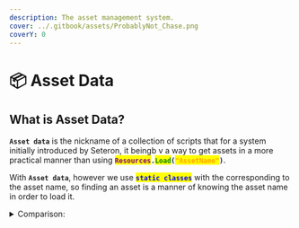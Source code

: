 ```yaml
---
description: The asset management system.
cover: ../.gitbook/assets/ProbablyNot_Chase.png
coverY: 0
---
```


# 📦 Asset Data

## What is Asset Data?

**`Asset data`** is the nickname of a collection of scripts that for a system initially introduced by Seteron, it beingb v a way to get assets in a more practical manner than  using <mark style="color:purple;">**`Resources`**</mark>**`.`**<mark style="color:green;">**`Load`**</mark>**`(`**<mark style="color:orange;">**`"AssetName"`**</mark>**`)`**.

With **`Asset data`**, however we use <mark style="color:blue;">**`static classes`**</mark> with the corresponding to the asset name, so finding an asset is a manner of knowing the asset name in order to load it.

<details>

<summary>Comparison:</summary>

In this example, the asset has to be named <mark style="color:orange;">**`BikeHorn`**</mark> and searched by <mark style="color:blue;">**`string`**</mark> in order to be found, and has to be placed into an **Editor** folder. This prevents it from working at runtime. So we won't be able to do this ingame.

<mark style="color:purple;">**`GameObject`**</mark>**` ``bikeHornPrefab`` `**<mark style="color:blue;">**`=`**</mark>**` `**<mark style="color:purple;">**`Resources`**</mark>**`.`**<mark style="color:green;">**`Load`**</mark>**`(`**<mark style="color:orange;">**`"BikeHorn"`**</mark>**`);`**

Using the asset data system, autogenerated classes provide easy access to the content of those databases.

<mark style="color:purple;">**`GameObject`**</mark>**` ``bikeHornPrefab`` `**<mark style="color:blue;">**`=`**</mark>**` `**<mark style="color:purple;">**`Items`**</mark>**`.`**<mark style="color:blue;">**`BikeHorn`**</mark>

</details>
